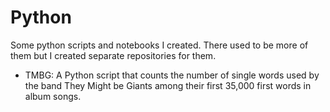 # Python
Some python scripts and notebooks I created. There used to be more of them but I created separate repositories for them.

* TMBG: A Python script that counts the number of single words used by the band They Might be Giants among their first 35,000 first words in album songs.
